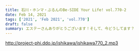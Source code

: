 ```yaml
---
title: 石川・ホンマ・ぶるんのBe-SIDE Your Life! vol.770-2
date: Feb 14, 2021
tags: ['2021', 'Feb 2021', 'vol.770']
draft: false
summary: エステーさんありがとうございます！そして、今どうしてます？
---
```


http://project-phi.ddo.jp/ishikawa/ishikawa770_2.mp3
